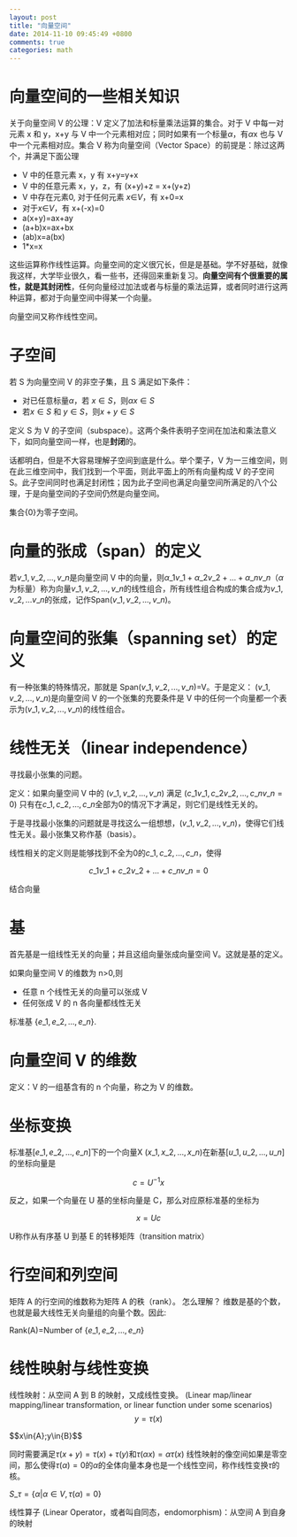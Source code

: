 ```yaml
---
layout: post
title: "向量空间"
date: 2014-11-10 09:45:49 +0800
comments: true
categories: math
---
```

向量空间的一些相关知识
======
关于向量空间 V 的公理：V 定义了加法和标量乘法运算的集合。对于 V 中每一对元素 x 和 y，x+y 与 V 中一个元素相对应；同时如果有一个标量$\alpha$，有$\alpha$x 也与 V 中一个元素相对应。集合 V 称为向量空间（Vector Space）的前提是：除过这两个，并满足下面公理

+ V 中的任意元素 x，y 有 x+y=y+x
+ V 中的任意元素 x，y，z，有 (x+y)+z = x+(y+z)
+ V 中存在元素0, 对于任何元素 $x\in_{}V$，有 x+0=x
+ 对于$x\in_{}V$，有 x+(-x)=0
+ a(x+y)=ax+ay
+ (a+b)x=ax+bx
+ (ab)x=a(bx)
+ 1*x=x

这些运算称作线性运算。向量空间的定义很冗长，但是是基础。学不好基础，就像我这样，大学毕业很久，看一些书，还得回来重新复习。**向量空间有个很重要的属性，就是其封闭性**，任何向量经过加法或者与标量的乘法运算，或者同时进行这两种运算，都对于向量空间中得某一个向量。

向量空间又称作线性空间。


子空间
======

若 S 为向量空间 V 的非空子集，且 S 满足如下条件：

+ 对已任意标量$\alpha$，若 $x\in{S}$，则$\alpha{x}\in{S}$
+ 若$x\in{S}$ 和 $y\in{S}$，则$x+y\in{S}$

定义 S 为 V 的子空间（subspace）。这两个条件表明子空间在加法和乘法意义下，如同向量空间一样，也是**封闭**的。

话都明白，但是不大容易理解子空间到底是什么。举个栗子，V 为一三维空间，则在此三维空间中，我们找到一个平面，则此平面上的所有向量构成 V 的子空间 S。此子空间同时也满足封闭性；因为此子空间也满足向量空间所满足的八个公理，于是向量空间的子空间仍然是向量空间。

集合{0}为零子空间。


向量的张成（span）的定义
======
若$v\_1,v\_2,...,v\_n$是向量空间 V 中的向量，则$\alpha\_1v\_1+\alpha\_2v\_2+...+\alpha\_nv\_n$（$\alpha$为标量）称为向量$v\_1,v\_2,...,v\_n$的线性组合，所有线性组合构成的集合成为$v\_1,v\_2,...v\_n$的张成，记作Span($v\_1,v\_2,...,v\_n$)。

向量空间的张集（spanning set）的定义
======
有一种张集的特殊情况，那就是 Span($v\_1,v\_2,...,v\_n$)=V。于是定义：
($v\_1,v\_2,...,v\_n$)是向量空间 V 的一个张集的充要条件是 V 中的任何一个向量都一个表示为($v\_1,v\_2,...,v\_n$)的线性组合。

线性无关（linear independence）
======
寻找最小张集的问题。

定义：如果向量空间 V 中的 ($v\_1,v\_2,...,v\_n$) 满足 ($c\_1v\_1,c\_2v\_2,...,c\_nv\_n=0$) 只有在$c\_1,c\_2,...,c\_n$全部为0的情况下才满足，则它们是线性无关的。

于是寻找最小张集的问题就是寻找这么一组想想，($v\_1,v\_2,...,v\_n$)，使得它们线性无关。最小张集又称作基（basis）。

线性相关的定义则是能够找到不全为0的$c\_1,c\_2,...,c\_n$，使得

$$c\_1v\_1+c\_2v\_2+...+c\_nv\_n=0$$

结合向量


基
======
首先基是一组线性无关的向量；并且这组向量张成向量空间 V。这就是基的定义。

如果向量空间 V 的维数为 n>0,则
+ 任意 n 个线性无关的向量可以张成 V
+ 任何张成 V 的 n 各向量都线性无关

标准基 {$e\_1,e\_2,...,e\_n$}.

向量空间 V 的维数
======
定义：V 的一组基含有的 n 个向量，称之为 V 的维数。

坐标变换
======
标准基[$e\_1,e\_2,...,e\_n$]下的一个向量X ($x\_1,x\_2,...,x\_n$)在新基[$u\_1,u\_2,...,u\_n$]的坐标向量是

$$c=U^{-1}x$$

反之，如果一个向量在 U 基的坐标向量是 C，那么对应原标准基的坐标为

$$x=Uc$$

U称作从有序基 U 到基 E 的转移矩阵（transition matrix）


行空间和列空间
======
矩阵 A 的行空间的维数称为矩阵 A 的秩（rank）。 怎么理解？ 维数是基的个数，也就是最大线性无关向量组的向量个数。因此:

Rank(A)=Number of {$e\_1,e\_2,...,e\_n$}


线性映射与线性变换
======

线性映射：从空间 A 到 B 的映射，又成线性变换。 (Linear map/linear mapping/linear transformation, or linear function under some scenarios)
$$y = \tau(x)$$

$$x\in\{A};y\in{B}$$

同时需要满足$\tau(x+y)=\tau(x)+\tau(y)$和$\tau(\alpha{x})=\alpha\tau(x)$
线性映射的像空间如果是零空间，那么使得$\tau(\alpha)=0$的$\alpha$的全体向量本身也是一个线性空间，称作线性变换$\tau$的核。

$S\_\tau = \{\alpha|\alpha\in{V},\tau(\alpha)=0\}$

线性算子 (Linear Operator，或者叫自同态，endomorphism)：从空间 A 到自身的映射